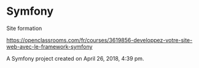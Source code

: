 Symfony
======

Site formation

https://openclassrooms.com/fr/courses/3619856-developpez-votre-site-web-avec-le-framework-symfony

A Symfony project created on April 26, 2018, 4:39 pm.

